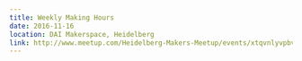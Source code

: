 ```yaml
---
title: Weekly Making Hours
date: 2016-11-16
location: DAI Makerspace, Heidelberg
link: http://www.meetup.com/Heidelberg-Makers-Meetup/events/xtqvnlyvpbvb/
---
```


